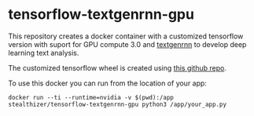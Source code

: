 # tensorflow-textgenrnn-gpu

This repository creates a docker container with a customized tensorflow version with suport for GPU compute 3.0 and [textgenrnn](https://github.com/minimaxir/textgenrnn) to develop deep learning text analysis.

The customized tensorflow wheel is created using [this github repo](https://www.github.com/stealthizer/tensorflow_builder).

To use this docker you can run from the location of your app:
```
docker run --ti --runtime=nvidia -v $(pwd):/app stealthizer/tensorflow-textgenrnn-gpu python3 /app/your_app.py
```